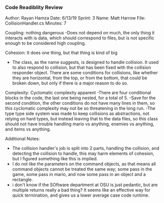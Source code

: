 ﻿### Code Readiblity Review
Author: Rayan Hamza
Date: 6/13/19
Sprint: 3
Name: Matt Harrow
File: CollisionHandler.cs
Minutes: 7

Coupling: nothing dangerous
-Does not depend on much, the only thing it interacts with is data,
which should correspond to files, but is not specific enough to be
considered high coupling.

Cohesion: It does one thing, but that thing is kind of big
- The class, as the name suggests, is designed to handle collision. It
used to also respond to collision, but that has been fixed with the 
collision responder object. There are some conditions for collisions,
like whether they are horizontal, from the top, or from the bottom,
that could be broken down, but only if there is a major reason to do
so.

Complexity: Cyclomatic complexity apparent
-There are four conditional blocks in the code, the last one being nested,
for a total of 5.
-Save for the second condition, the other conditions do not have many lines
in them, so this cyclomatic complexity may not be so threatening in the 
long run.
-The type type side system was made to keep collisions as abstractions,
not relying on hard types, but instead leaving that to the data files,
so this class should not have trouble handling mario vs anything, 
enemies vs anything, and items vs anything.

Additional Notes:
- The collision handler's job is split into 2 parts, handling the 
collision, and detecting the collision to handle, this may harm
elements of cohesion, but I figured something like this is implied.
- I do not like the parameters on the command objects, as that means
all command objects cannot be treated the same way; some pass in the 
game, some pass in mario, and now some pass in an object and a 
rectangle.
- i don't know if the SOftware department at OSU is just pedantic,
but are multiple returns really a bad thing? It seems like an 
effective way for quick termination, and gives us a lower average
case  code runtime.